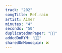 ```yaml
---
track: "202"
songTitle: Ref.rain
artist: Aimer
minutes: "4"
seconds: "50"
duplicatedOnPaper: "👍🏻"
addedOnRYM: "👍🏻"
sharedOnMonoquin: ❌
---
```

